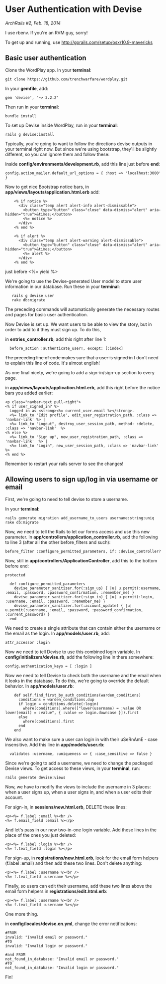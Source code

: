 # User Authentication with Devise
*ArchRails #2, Feb. 18, 2014*

I use rbenv. If you're an RVM guy, sorry!

To get up and running, use http://gorails.com/setup/osx/10.9-mavericks

## Basic user authentication

Clone the WordPlay app. In your
**terminal**:

```
git clone https://github.com/trenchwarfare/wordplay.git
```

In your **gemfile**, add:

```
gem 'devise', "~> 3.2.2"
```

Then run in your **terminal**:

```
bundle install
```

To set up Devise inside WordPlay, run in your **terminal**:

```
rails g devise:install
```

Typically, you're going to want to follow the directions devise outputs in your
terminal right now. But since we're using bootstrap, they'll be slightly
different, so you can ignore them and follow these:

Inside **config/environments/development.rb**, add this line just
before **end**:

```
config.action_mailer.default_url_options = { :host => 'localhost:3000' }
```

Now to get nice Bootstrap notice bars, in **app/views/layouts/application.html.erb** add:

```
    <% if notice %>
      <div class="temp alert alert-info alert-dismissable">
        <button type="button" class="close" data-dismiss="alert" aria-hidden="true">&times;</button>
        <%= notice %>
      </div>
    <% end %>

    <% if alert %>
      <div class="temp alert alert-warning alert-dismissable">
        <button type="button" class="close" data-dismiss="alert" aria-hidden="true">&times;</button>
        <%= alert %>
      </div>
    <% end %>
```

just before <%= yield %> 

We're going to use the Devise-generated User model to store user
information in our database. Run these in your **terminal**:

```
   rails g devise user
   rake db:migrate
```

The preceding commands will automatically generate the necessary routes and pages
for basic user authentication. 

Now Devise is set up. We want users to be able to view the story, but in
order to add to it they must sign up. To do this,

in **entries_controller.rb**, add this right after line 1:

```
  before_action :authenticate_user!, except: [:index]
```

~~The preceding line of code makes sure that a user is signed in~~ I don't need to explain this line of code. It's almost english!

As one final nicety, we're going to add a sign-in/sign-up section to
every page.

in **app/views/layouts/application.html.erb**, add this right before the
notice bars you added earlier:

```
<p class="navbar-text pull-right">
<% if user_signed_in? %>
  Logged in as <strong><%= current_user.email %></strong>.
  <%= link_to 'Edit profile', edit_user_registration_path, :class => 'navbar-link' %> |
  <%= link_to "Logout", destroy_user_session_path, method: :delete, :class => 'navbar-link'  %>
<% else %>
  <%= link_to "Sign up", new_user_registration_path, :class => 'navbar-link'  %> |
  <%= link_to "Login", new_user_session_path, :class => 'navbar-link'  %>
<% end %>
```

Remember to restart your rails server to see the changes!

## Allowing users to sign up/log in via username or email

First, we're going to need to tell devise to store a username.

In your **terminal**:

```
rails generate migration add_username_to_users username:string:uniq
rake db:migrate

```

Now, we need to tell the Rails to let our forms access and use this new
parameter. In **app/controllers/application_controller.rb**, add the
following to line 3 (after all the other before_filters and such):

```
before_filter :configure_permitted_parameters, if: :devise_controller?
```
Now, still in **app/controllers/ApplicationController**, add this to the
bottom before end:

```
protected

  def configure_permitted_parameters
    devise_parameter_sanitizer.for(:sign_up) { |u| u.permit(:username, :email, :password, :password_confirmation, :remember_me) }
    devise_parameter_sanitizer.for(:sign_in) { |u| u.permit(:login, :username, :email, :password, :remember_me) }
    devise_parameter_sanitizer.for(:account_update) { |u| u.permit(:username, :email, :password, :password_confirmation, :current_password) }
  end
```

We need to create a single attribute that can contain either the
username or the email as the login. In **app/models/user.rb**, add:

```
attr_accessor :login
```

Now we need to tell Devise to use this combined login variable. In **config/initializers/devise.rb**, add the following line in there somewhere:

```
config.authentication_keys = [ :login ]
```

Now we need to tell Devise to check both the username and the email when
it looks in the database. To do this, we're going to override the
default behavior. In **app/models/user.rb**:

```
    def self.find_first_by_auth_conditions(warden_conditions)
      conditions = warden_conditions.dup
      if login = conditions.delete(:login)
        where(conditions).where(["lower(username) = :value OR lower(email) = :value", { :value => login.downcase }]).first
      else
        where(conditions).first
      end
    end
```

We also want to make sure a user can login in with their uSeRnAmE - case
insensitive. Add this line in **app/models/user.rb**:

```
  validates :username, :uniqueness => { :case_sensitive => false }
```

Since we're going to add a username, we need to change the packaged
Devise views. To get access to these views, in your **terminal**, run:

```
rails generate devise:views
```

Now, we have to modify the views to include the username in 3 places:
when a user signs up, when a user signs in, and when a user edits their
account.

For sign-in, in **sessions/new.html.erb**, DELETE these lines:

```
<p><%= f.label :email %><br />
<%= f.email_field :email %></p>
```

And let's pass in our new two-in-one login variable. Add these lines in
the place of the ones you just deleted:

```
<p><%= f.label :login %><br />
<%= f.text_field :login %></p>
```

For sign-up, in **registrations/new.html.erb**, look for the email form
helpers (f.label :email) and then add these two lines. Don't delete anything:

```
<p><%= f.label :username %><br />
<%= f.text_field :username %></p>
```

Finally, so users can edit their username, add these two lines above the
email form helpers in **registrations/edit.html.erb**:

```
<p><%= f.label :username %><br />
<%= f.text_field :username %></p>
```

One more thing.

in **config/locales/devise.en.yml**, change the error notifications:

```
#FROM
invalid: "Invalid email or password."
#TO
invalid: "Invalid login or password."

#and FROM
not_found_in_database: "Invalid email or password."
#TO
not_found_in_database: "Invalid login or password."

```

Fin!
